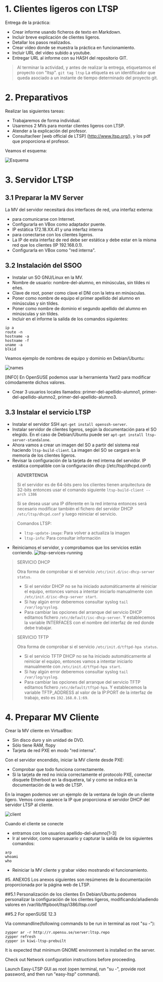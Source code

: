 # 1. Clientes ligeros con LTSP
Entrega de la práctica:
* Crear informe usando ficheros de texto en Markdown.
* Incluir breve explicación de clientes ligeros.
* Detallar los pasos realizados.
* Crear vídeo donde se muestra la práctica en funcionamiento.
* Incluir URL del vídeo subido a youtube.
* Entregar URL al informe con su HASH del repositorio GIT.

> Al terminar la actividad, y antes de realizar la entrega, etiquetamos el proyecto con "ltsp".
> `git tag ltsp`
> La etiqueta es un identificador que queda asociado a un instante de tiempo determinado del proyecto git.

# 2. Preparativos
Realizar las siguientes tareas:
* Trabajaremos de forma individual.
* Usaremos 2 MVs para montar clientes ligeros con LTSP.
* Atender a la explicación del profesor.
* Consultar/leer [web official de LTSP] (http://www.ltsp.org/), y los pdf 
  que proporciona el profesor.

Veamos el esquema:

![Esquema](./ltsp-diagram.png)

# 3. Servidor LTSP
## 3.1 Preparar la MV Server
La MV del servidor necesitará dos interfaces de red, una interfaz externa:
* para comunicarse con Internet.
* Configurarla en VBox como adaptador puente.
* IP estática 172.18.XX.41
y una interfaz interna
* para conectarse con los clientes ligeros.
* La IP de esta interfaz de red debe ser estática y debe estar en la misma red que los clientes (IP 192.168.0.1).
* Configurarla en VBox como "red interna".

## 3.2 Instalación del SSOO
* Instalar un SO GNU/Linux en la MV.
* Nombre de usuario: nombre-del-alumno, en minúsculas, sin tildes ni eñes. 
* Clave de root, poner como clave el DNI con la letra en minúsculas.
* Poner como nombre de equipo el primer apellido del alumno en minúsculas y sin tildes.
* Poner como nombre de dominio el segundo apellido del alumno en minúsculas y sin tildes.
* Incluir en el informe la salida de los comandos siguientes: 
```
ip a
route -n
hostname -a
hostname -f
uname -a
blkid
```

Veamos ejemplo de nombres de equipo y dominio en Debian/Ubuntu:

![names](./debian-host-domain-names.png)


[INFO] En OpenSUSE podemos usar la herramienta Yast2 para modificar cómodamente dichos valores.
* Crear 3 usuarios locales llamados: primer-del-apellido-alumno1, primer-del-apellido-alumno2,
primer-del-apellido-alumno3.

## 3.3 Instalar el servicio LTSP
* Instalar el servidor SSH `apt-get install openssh-server`.
* Instalar servidor de clientes ligeros, según la documentación para el SO elegido. 
En el caso de Debian/Ubuntu puede ser `apt-get install ltsp-server-standalone`.
* Ahora vamos a crear un imagen del SO a partir del sistema real haciendo `ltsp-build-client`.
La imagen del SO se cargará en la memoria de los clientes ligeros.
* Revisar la configuración de la tarjeta de red interna del servidor. 
IP estática compatible con la configuración dhcp (/etc/ltsp/dhcpd.conf)

> **ADVERTENCIA**
> 
> Si el servidor es de 64-bits pero los clientes tienen arquitectura de 32-bits 
entonces usar el comando siguiente `ltsp-build-client --arch i386`
>
> Si se desea usar una IP diferente en la red interna entonces será necesario
modificar también el fichero del servidor DHCP `/etc/ltsp/dhcpd.conf` y luego reiniciar el servicio.

> Comandos LTSP:
>
> * `ltsp-update-image`: Para volver a actualiza la imagen
> * `ltsp-info`: Para consultar información
>

* Reiniciamos el servidor, y comprobamos que los servicios están corriendo.
![ltsp-services-running](./ltsp-services-running.png)

> SERVICIO DHCP
>
> Otra forma de comprobar si el servicio `/etc/init.d/isc-dhcp-server status`.
> * Si el servidor DHCP no se ha iniciado automáticamente al reiniciar el equipo, entonces
vamos a intentar iniciarlo manualmente con `/etc/init.d/isc-dhcp-server start`.
> * Si hay algún error deberemos consultar syslog `tail /var/log/syslog`.
> * Para cambiar las opciones del arranque del servicio DHCP editamos fichero `/etc/default/isc-dhcp-server`.
Y establecemos la variable INTERFACES con el nombre del interfaz de red donde debe trabajar.
>

> SERVICIO TFTP
>
> Otra forma de comprobar si el servicio `/etc/init.d/tftpd-hpa status`.
> * Si el servicio TFTP DHCP no se ha iniciado automáticamente al reiniciar el equipo, entonces
vamos a intentar iniciarlo manualmente con `/etc/init.d/tftpd-hpa start`.
> * Si hay algún error deberemos consultar syslog `tail /var/log/syslog`.
> * Para cambiar las opciones del arranque del servicio TFTP editamos fichero `/etc/default/tftpd-hpa`.
Y establecemos la variable TFTP_ADDRESS al valor de la IP:PORT de la interfaz de trabajo, esto es `192.168.0.1:69`.
>

# 4. Preparar MV Cliente
Crear la MV cliente en VirtualBox:
* Sin disco duro y sin unidad de DVD.
* Sólo tiene RAM, flopy
* Tarjeta de red PXE en modo "red interna".

Con el servidor encendido, iniciar la MV cliente desde PXE:
* Comprobar que todo funciona correctamente.
* Si la tarjeta de red no inicia correctamente el protocolo PXE, 
conectar disquete Etherboot en la disquetera, tal y como se indica en la documentación de la web de LTSP.

En la imagen podemos ver un ejemplo de la ventana de login de un cliente ligero. 
Vemos como aparece la IP que proporciona el servidor DHCP del servidor LTSP al cliente.

![client](./ltsp-client-login.png)

Cuando el cliente se conecte
* entramos con los usuarios apellido-del-alumno[1-3]
* Ir al servidor, como superusuario y capturar la salida de los siguientes comandos:
```
arp
whoami
who
```
* Reiniciar la MV cliente y grabar vídeo mostrando el funcionamiento.

#5. ANEXOS
Los anexos siguientes son resúmenes de la documentación proporcionada por la página web de LTSP.

##5.1 Personalización de los clientes
En Debian/Ubuntu podemos personalizar la configuración de los clientes ligeros, 
modificando/añadiendo valores en /var/lib/tftpboot/ltsp/i386/ltsp.conf


##5.2 For openSUSE 12.3

Via commandline(following commands to be run in terminal as root "su -"):

    zypper ar -r http://r.opensu.se/server:ltsp.repo
    zypper refresh
    zypper in kiwi-ltsp-prebuilt

It is expected that minimum GNOME environment is installed on the server.

Check out Network configuration instructions before proceeding.

Launch Easy-LTSP GUI as root (open terminal, run "su -", provide root password, and then run "easy-ltsp" command). 
